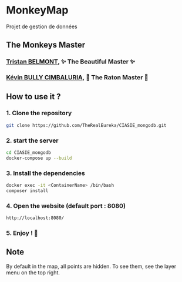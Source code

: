 # MonkeyMap
Projet de gestion de données 


## **The Monkeys Master**
### [Tristan BELMONT](https://github.com/MaegIins), ✨ The Beautiful Master ✨
### [Kévin BULLY CIMBALURIA](https://github.com/TheRealEureka), 🦝 The Raton Master 🦝

## How to use it ?
### 1. Clone the repository
```bash
git clone https://github.com/TheRealEureka/CIASIE_mongodb.git
```
### 2. start the server
```bash
cd CIASIE_mongodb
docker-compose up --build
```
### 3. Install the dependencies
```bash
docker exec -it <ContainerName> /bin/bash
composer install
```
### 4. Open the website (default port : 8080)
```bash
http://localhost:8080/
```
### 5. Enjoy ! 🎉

## Note 
By default in the map, all points are hidden. To see them, see the layer menu on the top right. 
